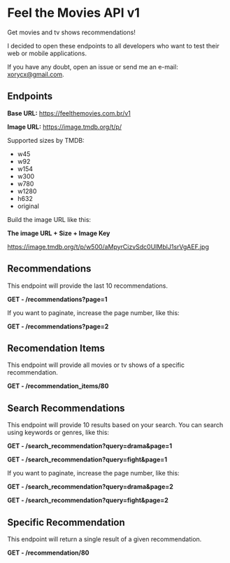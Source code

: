 # Feel the Movies API v1

Get movies and tv shows recommendations!

I decided to open these endpoints to all developers who want to test
their web or mobile applications.

If you have any doubt, open an issue or send me an e-mail: xorycx@gmail.com.

## Endpoints

**Base URL:** https://feelthemovies.com.br/v1

**Image URL:** https://image.tmdb.org/t/p/

Supported sizes by TMDB:

- w45
- w92
- w154
- w300
- w780
- w1280
- h632
- original

Build the image URL like this:

**The image URL + Size + Image Key**

https://image.tmdb.org/t/p/w500/aMpyrCizvSdc0UIMblJ1srVgAEF.jpg

## Recommendations

This endpoint will provide the last 10 recommendations.

**GET - /recommendations?page=1**

If you want to paginate, increase the page number, like this:

**GET - /recommendations?page=2**

## Recomendation Items

This endpoint will provide all movies or tv shows of a specific recommendation.

**GET - /recommendation_items/80**

## Search Recommendations

This endpoint will provide 10 results based on your search. You can search using keywords
or genres, like this:

**GET - /search_recommendation?query=drama&page=1**

**GET - /search_recommendation?query=fight&page=1**

If you want to paginate, increase the page number, like this:

**GET - /search_recommendation?query=drama&page=2**

**GET - /search_recommendation?query=fight&page=2**

## Specific Recommendation 

This endpoint will return a single result of a given recommendation.

**GET - /recommendation/80**